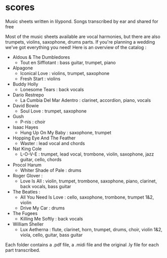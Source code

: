 # scores
Music sheets written in lilypond. Songs transcribed by ear and shared for free

Most of the music sheets available are vocal harmonies, but there are also trumpets, violins, saxophone, drums parts. If you're planning a wedding we've got everything you need!
Here is an overview of the catalog :

- Aldous & The Dumbledores
    - Tout en Sifflotant : bass guitar, trumpet, piano
- Alpagone
    - Iconical Love : violins, trumpet, saxophone
    - Fresh Start : violins
- Buddy Holly
    - Lonesome Tears : back vocals
- Darío Restrepo
    - La Cumbia Del Mar Adentro : clarinet, accordion, piano, vocals
- David Bowie
    - Soul Love : trumpet, saxophone
- Gush
    - P-nis : choir
- Isaac Hayes
    - Hung Up On My Baby : saxophone, trumpet
- Hopping Eye And The Feather
    - Waster : lead vocal and chords
- Nat King Cole 
    - L-O-V-E : trumpet, lead vocal, trombone, violin, saxophone, jazz guitar, cello, chords
- Procol Harum
    - Whiter Shade of Pale : drums
- Roger Glover :
    - Love Is All : violin, trumpet, trombone, saxophone, piano, clarinet, back vocals, bass guitar
- The Beatles :
    - All You Need Is Love : cello, saxophone, trombone, trumpet 1&2, violin
    - Drive My Car : drums
- The Fugees
    - Killing Me Softly : back vocals
- William Sheller
    - Lux Aetherna : flute, clarinet, horn, trumpet, drums, choir, violin 1&2, viola, cello, guitar, bass guitar

Each folder contains a .pdf file, a .midi file and the original .ly file for each part transcribed.

